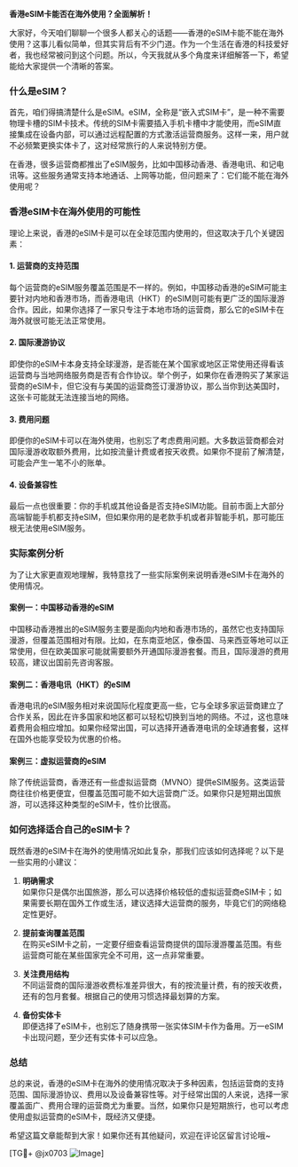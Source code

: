 **香港eSIM卡能否在海外使用？全面解析！**

大家好，今天咱们聊聊一个很多人都关心的话题——香港的eSIM卡能不能在海外使用？这事儿看似简单，但其实背后有不少门道。作为一个生活在香港的科技爱好者，我也经常被问到这个问题。所以，今天我就从多个角度来详细解答一下，希望能给大家提供一个清晰的答案。

### 什么是eSIM？

首先，咱们得搞清楚什么是eSIM。eSIM，全称是“嵌入式SIM卡”，是一种不需要物理卡槽的SIM卡技术。传统的SIM卡需要插入手机卡槽中才能使用，而eSIM直接集成在设备内部，可以通过远程配置的方式激活运营商服务。这样一来，用户就不必频繁更换实体卡了，这对经常旅行的人来说特别方便。

在香港，很多运营商都推出了eSIM服务，比如中国移动香港、香港电讯、和记电讯等。这些服务通常支持本地通话、上网等功能，但问题来了：它们能不能在海外使用呢？

### 香港eSIM卡在海外使用的可能性

理论上来说，香港的eSIM卡是可以在全球范围内使用的，但这取决于几个关键因素：

#### 1. **运营商的支持范围**
   每个运营商的eSIM服务覆盖范围是不一样的。例如，中国移动香港的eSIM可能主要针对内地和香港市场，而香港电讯（HKT）的eSIM则可能有更广泛的国际漫游合作。因此，如果你选择了一家只专注于本地市场的运营商，那么它的eSIM卡在海外就很可能无法正常使用。

#### 2. **国际漫游协议**
   即使你的eSIM卡本身支持全球漫游，是否能在某个国家或地区正常使用还得看该运营商与当地网络服务商是否有合作协议。举个例子，如果你在香港购买了某家运营商的eSIM卡，但它没有与美国的运营商签订漫游协议，那么当你到达美国时，这张卡可能就无法连接当地的网络。

#### 3. **费用问题**
   即便你的eSIM卡可以在海外使用，也别忘了考虑费用问题。大多数运营商都会对国际漫游收取额外费用，比如按流量计费或者按天收费。如果你不提前了解清楚，可能会产生一笔不小的账单。

#### 4. **设备兼容性**
   最后一点也很重要：你的手机或其他设备是否支持eSIM功能。目前市面上大部分高端智能手机都支持eSIM，但如果你用的是老款手机或者非智能手机，那可能压根无法使用eSIM服务。

### 实际案例分析

为了让大家更直观地理解，我特意找了一些实际案例来说明香港eSIM卡在海外的使用情况。

#### 案例一：中国移动香港的eSIM
中国移动香港推出的eSIM服务主要是面向内地和香港市场的，虽然它也支持国际漫游，但覆盖范围相对有限。比如，在东南亚地区，像泰国、马来西亚等地可以正常使用，但在欧美国家可能就需要额外开通国际漫游套餐。而且，国际漫游的费用较高，建议出国前先咨询客服。

#### 案例二：香港电讯（HKT）的eSIM
香港电讯的eSIM服务相对来说国际化程度更高一些，它与全球多家运营商建立了合作关系，因此在许多国家和地区都可以轻松切换到当地的网络。不过，这也意味着费用会相应增加。如果你经常出国，可以选择开通香港电讯的全球通套餐，这样在国外也能享受较为优惠的价格。

#### 案例三：虚拟运营商的eSIM
除了传统运营商，香港还有一些虚拟运营商（MVNO）提供eSIM服务。这类运营商往往价格更便宜，但覆盖范围可能不如大运营商广泛。如果你只是短期出国旅游，可以选择这种类型的eSIM卡，性价比很高。

### 如何选择适合自己的eSIM卡？

既然香港的eSIM卡在海外的使用情况如此复杂，那我们应该如何选择呢？以下是一些实用的小建议：

1. **明确需求**  
   如果你只是偶尔出国旅游，那么可以选择价格较低的虚拟运营商eSIM卡；如果需要长期在国外工作或生活，建议选择大运营商的服务，毕竟它们的网络稳定性更好。

2. **提前查询覆盖范围**  
   在购买eSIM卡之前，一定要仔细查看运营商提供的国际漫游覆盖范围。有些运营商可能在某些国家完全不可用，这一点非常重要。

3. **关注费用结构**  
   不同运营商的国际漫游收费标准差异很大，有的按流量计费，有的按天收费，还有的包月套餐。根据自己的使用习惯选择最划算的方案。

4. **备份实体卡**  
   即便选择了eSIM卡，也别忘了随身携带一张实体SIM卡作为备用。万一eSIM卡出现问题，至少还有实体卡可以应急。

### 总结

总的来说，香港的eSIM卡在海外的使用情况取决于多种因素，包括运营商的支持范围、国际漫游协议、费用以及设备兼容性等。对于经常出国的人来说，选择一家覆盖面广、费用合理的运营商尤为重要。当然，如果你只是短期旅行，也可以考虑使用虚拟运营商的eSIM卡，既经济又便捷。

希望这篇文章能帮到大家！如果你还有其他疑问，欢迎在评论区留言讨论哦~

[TG💪+ @jx0703 ![Image](https://github.com/user-attachments/assets/dbca1d08-cadb-493c-b0ec-ad6f7a83f270)]
